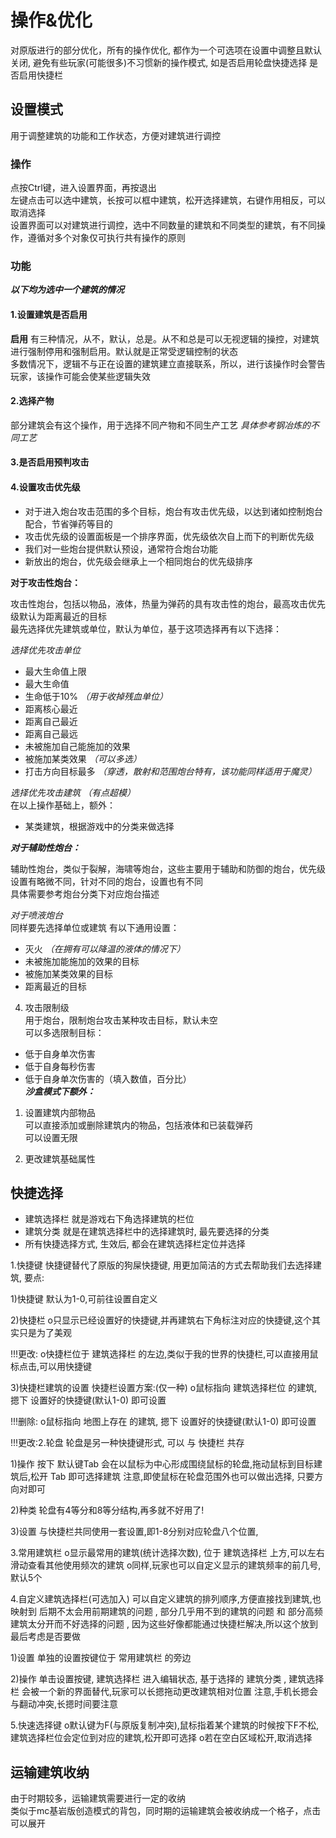 # 操作&优化
对原版进行的部分优化，所有的操作优化, 都作为一个可选项在设置中调整且默认关闭, 避免有些玩家(可能很多)不习惯新的操作模式, 如是否启用轮盘快捷选择 是否启用快捷栏
## 设置模式
用于调整建筑的功能和工作状态，方便对建筑进行调控  
### 操作
点按Ctrl键，进入设置界面，再按退出  
左键点击可以选中建筑，长按可以框中建筑，松开选择建筑，右键作用相反，可以取消选择  
设置界面可以对建筑进行调控，选中不同数量的建筑和不同类型的建筑，有不同操作，遵循对多个对象仅可执行共有操作的原则
### 功能
***以下均为选中一个建筑的情况***
#### **1.设置建筑是否启用**  
**启用**  有三种情况，从不，默认，总是。从不和总是可以无视逻辑的操控，对建筑进行强制停用和强制启用。默认就是正常受逻辑控制的状态  
多数情况下，逻辑不与正在设置的建筑建立直接联系，所以，进行该操作时会警告玩家，该操作可能会使某些逻辑失效
#### **2.选择产物**  
部分建筑会有这个操作，用于选择不同产物和不同生产工艺 _具体参考钢冶炼的不同工艺_
#### **3.是否启用预判攻击**  
#### **4.设置攻击优先级**   
- 对于进入炮台攻击范围的多个目标，炮台有攻击优先级，以达到诸如控制炮台配合，节省弹药等目的  
- 攻击优先级的设置面板是一个排序界面，优先级依次自上而下的判断优先级  
- 我们对一些炮台提供默认预设，通常符合炮台功能    
- 新放出的炮台，优先级会继承上一个相同炮台的优先级排序

 **对于攻击性炮台：**  
 
攻击性炮台，包括以物品，液体，热量为弹药的具有攻击性的炮台，最高攻击优先级默认为距离最近的目标  
最先选择优先建筑或单位，默认为单位，基于这项选择再有以下选择：  

*选择优先攻击单位*
- 最大生命值上限
- 最大生命值
- 生命低于10% _（用于收掉残血单位）_
- 距离核心最近
- 距离自己最近
- 距离自己最远
- 未被施加自己能施加的效果
- 被施加某类效果 _（可以多选）_
- 打击方向目标最多 _（穿透，散射和范围炮台特有，该功能同样适用于魔灵）_  

*选择优先攻击建筑*     _（有点超模）_  
在以上操作基础上，额外：
- 某类建筑，根据游戏中的分类来做选择  

***对于辅助性炮台：***   

辅助性炮台，类似于裂解，海啸等炮台，这些主要用于辅助和防御的炮台，优先级设置有略微不同，针对不同的炮台，设置也有不同  
具体需要参考炮台分类下对应炮台描述  

_对于喷液炮台_  
同样要先选择单位或建筑
有以下通用设置： 
- 灭火 _（在拥有可以降温的液体的情况下）_
- 未被施加能施加的效果的目标
- 被施加某类效果的目标
- 距离最近的目标


4. 攻击限制级  
用于炮台，限制炮台攻击某种攻击目标，默认未空  
可以多选限制目标： 
- 低于自身单次伤害
- 低于自身每秒伤害
- 低于自身单次伤害的（填入数值，百分比）  
***沙盒模式下额外：***  
1. 设置建筑内部物品  
可以直接添加或删除建筑内的物品，包括液体和已装载弹药  
可以设置无限

2. 更改建筑基础属性

## 快捷选择
- 建筑选择栏  就是游戏右下角选择建筑的栏位
- 建筑分类  就是在建筑选择栏中的选择建筑时, 最先要选择的分类
- 所有快捷选择方式, 生效后, 都会在建筑选择栏定位并选择
 


1.快捷键
快捷键替代了原版的狗屎快捷键, 用更加简洁的方式去帮助我们去选择建筑, 要点:

1)快捷键
默认为1-0,可前往设置自定义

2)快捷栏
o只显示已经设置好的快捷键,并再建筑右下角标注对应的快捷键,这个其实只是为了美观

!!!更改:
o快捷栏位于   建筑选择栏   的左边,类似于我的世界的快捷栏,可以直接用鼠标点击,可以用快捷键

3)快捷栏建筑的设置
快捷栏设置方案:(仅一种)
o鼠标指向    建筑选择栏位    的建筑, 摁下   设置好的快捷键(默认1-0)   即可设置  
 
!!!删除:
o鼠标指向    地图上存在        的建筑, 摁下   设置好的快捷键(默认1-0)   即可设置



!!!更改:2.轮盘
轮盘是另一种快捷键形式,  可以  与 快捷栏 共存

1)操作
按下  默认键Tab  会在以鼠标为中心形成围绕鼠标的轮盘,拖动鼠标到目标建筑后,松开 Tab 即可选择建筑
注意,即使鼠标在轮盘范围外也可以做出选择, 只要方向对即可

2)种类
轮盘有4等分和8等分结构,再多就不好用了!

3)设置
与快捷栏共同使用一套设置,即1-8分别对应轮盘八个位置,



3.常用建筑栏
o显示最常用的建筑(统计选择次数), 位于  建筑选择栏  上方,可以左右滑动查看其他使用频次的建筑
o同样,玩家也可以自定义显示的建筑频率的前几号,默认5个



4.自定义建筑选择栏(可选加入)
可以自定义建筑的排列顺序,方便直接找到建筑,也映射到  后期不太会用前期建筑的问题  ,  部分几乎用不到的建筑的问题  和  部分高频建筑太分开而不好选择的问题  , 因为这些好像都能通过快捷栏解决,所以这个放到最后考虑是否要做

1)设置
单独的设置按键位于 常用建筑栏 的旁边

2)操作
单击设置按键, 建筑选择栏 进入编辑状态, 基于选择的 建筑分类 , 建筑选择栏 会被一个新的界面替代,玩家可以长摁拖动更改建筑相对位置
注意,手机长摁会与翻动冲突,长摁时间要注意


5.快速选择键
o默认键为F(与原版复制冲突),鼠标指着某个建筑的时候按下F不松,建筑选择栏位会定位到对应的建筑,松开即可选择
o若在空白区域松开,取消选择
## 运输建筑收纳
由于时期较多，运输建筑需要进行一定的收纳  
类似于mc基岩版创造模式的背包，同时期的运输建筑会被收纳成一个格子，点击可以展开 
